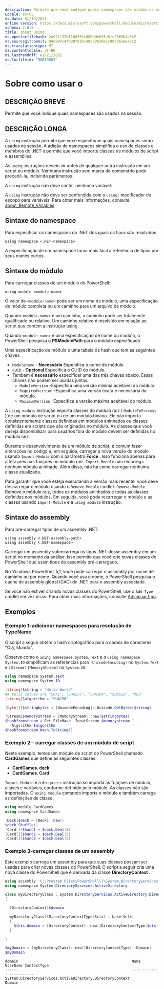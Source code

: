 ```yaml
---
description: Permite que você indique quais namespaces são usados na sessão.
Locale: en-US
ms.date: 01/19/2021
online version: https://docs.microsoft.com/powershell/module/microsoft.powershell.core/about/about_using?view=powershell-5.1&WT.mc_id=ps-gethelp
schema: 2.0.0
title: about_Using
ms.openlocfilehash: 2a02ff32b110d369c080dde695a8fc2369b1a5e2
ms.sourcegitcommit: 94d597c4fb38793bc49ca7610e2c9973b1e577c2
ms.translationtype: MT
ms.contentlocale: pt-BR
ms.lasthandoff: 01/21/2021
ms.locfileid: "98619883"
---
```

# <a name="about-using"></a>Sobre como usar o

## <a name="short-description"></a>DESCRIÇÃO BREVE
Permite que você indique quais namespaces são usados na sessão.

## <a name="long-description"></a>DESCRIÇÃO LONGA

A `using` instrução permite que você especifique quais namespaces serão usados na sessão. A adição de namespaces simplifica o uso de classes e membros do .NET e permite que você importe classes de módulos de script e assemblies.

As `using` instruções devem vir antes de qualquer outra instrução em um script ou módulo. Nenhuma instrução sem marca de comentário pode precedê-la, incluindo parâmetros.

A `using` instrução não deve conter nenhuma variável.

A `using` instrução não deve ser confundida com o `using:` modificador de escopo para variáveis. Para obter mais informações, consulte [about_Remote_Variables](about_Remote_Variables.md).

## <a name="namespace-syntax"></a>Sintaxe do namespace

Para especificar os namespaces do .NET dos quais os tipos são resolvidos:

```
using namespace <.NET-namespace>
```

A especificação de um namespace torna mais fácil a referência de tipos por seus nomes curtos.

## <a name="module-syntax"></a>Sintaxe do módulo

Para carregar classes de um módulo do PowerShell:

```
using module <module-name>
```

O valor de `<module-name>` pode ser um nome de módulo, uma especificação de módulo completa ou um caminho para um arquivo de módulo.

Quando `<module-name>` é um caminho, o caminho pode ser totalmente qualificado ou relativo. Um caminho relativo é resolvido em relação ao script que contém a instrução using.

Quando `<module-name>` é uma especificação de nome ou módulo, o PowerShell pesquisa o **PSModulePath** para o módulo especificado.

Uma especificação de módulo é uma tabela de hash que tem as seguintes chaves.

- `ModuleName` - **Necessário** Especifica o nome do módulo.
- `GUID` - **Opcional** Especifica o GUID do módulo.
- Também é **necessário** especificar uma das três chaves abaixo. Essas chaves não podem ser usadas juntas.
  - `ModuleVersion` -Especifica uma versão mínima aceitável do módulo.
  - `RequiredVersion` -Especifica uma versão exata e necessária do módulo.
  - `MaximumVersion` -Especifica a versão máxima aceitável do módulo.

A `using module` instrução importa classes do módulo raiz ( `ModuleToProcess` ) de um módulo de script ou de um módulo binário. Ele não importa consistentemente classes definidas em módulos aninhados ou classes definidas em scripts que são originados no módulo. As classes que você deseja disponibilizar para usuários fora do módulo devem ser definidas no módulo raiz.

Durante o desenvolvimento de um módulo de script, é comum fazer alterações no código e, em seguida, carregar a nova versão do módulo usando `Import-Module` com o parâmetro **Force** . Isso funciona apenas para alterações nas funções no módulo raiz. `Import-Module` não recarrega nenhum módulo aninhado. Além disso, não há como carregar nenhuma classe atualizada.

Para garantir que você esteja executando a versão mais recente, você deve descarregar o módulo usando o `Remove-Module` cmdlet. `Remove-Module` Remove o módulo raiz, todos os módulos aninhados e todas as classes definidas nos módulos. Em seguida, você pode recarregar o módulo e as classes usando `Import-Module` e a `using module` instrução.

## <a name="assembly-syntax"></a>Sintaxe do assembly

Para pré-carregar tipos de um assembly .NET:

```
using assembly <.NET-assembly-path>
using assembly <.NET-namespace>
```

Carregar um assembly sobrecarrega os tipos .NET desse assembly em um script no momento da análise. Isso permite que você crie novas classes do PowerShell que usam tipos do assembly pré-carregado.

No Windows PowerShell 5,1, você pode carregar o assembly por nome de caminho ou por nome. Quando você usa o nome, o PowerShell pesquisa o cache de assembly global (GAC) do .NET para o assembly associado.

Se você não estiver criando novas classes do PowerShell, use o `Add-Type` cmdlet em vez disso. Para obter mais informações, consulte [Adicionar tipo](xref:Microsoft.PowerShell.Utility.Add-Type).

## <a name="examples"></a>Exemplos

### <a name="example-1---add-namespaces-for-typename-resolution"></a>Exemplo 1-adicionar namespaces para resolução de TypeName

O script a seguir obtém o hash criptográfico para a cadeia de caracteres "Olá, Mundo".

Observe como o `using namespace System.Text` e o `using namespace System.IO` simplificam as referências para `[UnicodeEncoding]` no `System.Text` e `[Stream]` `[MemoryStream]` no `System.IO` .

```powershell
using namespace System.Text
using namespace System.IO

[string]$string = "Hello World"
## Valid values are "SHA1", "SHA256", "SHA384", "SHA512", "MD5"
[string]$algorithm = "SHA256"

[byte[]]$stringbytes = [UnicodeEncoding]::Unicode.GetBytes($string)

[Stream]$memorystream = [MemoryStream]::new($stringbytes)
$hashfromstream = Get-FileHash -InputStream $memorystream `
  -Algorithm $algorithm
$hashfromstream.Hash.ToString()
```

### <a name="example-2---load-classes-from-a-script-module"></a>Exemplo 2 – carregar classes de um módulo de script

Neste exemplo, temos um módulo de script do PowerShell chamado **CardGames** que define as seguintes classes:

- **CardGames. deck**
- **CardGames. Card**

`Import-Module` e a `#requires` instrução só importa as funções de módulo, aliases e variáveis, conforme definido pelo módulo. As classes não são importadas. O `using module` comando importa o módulo e também carrega as definições de classe.

```powershell
using module CardGames
using namespace CardGames

[Deck]$deck = [Deck]::new()
$deck.Shuffle()
[Card[]]$hand1 = $deck.Deal(5)
[Card[]]$hand2 = $deck.Deal(5)
[Card[]]$hand3 = $deck.Deal(5)
```

### <a name="example-3---load-classes-from-an-assembly"></a>Exemplo 3-carregar classes de um assembly

Este exemplo carrega um assembly para que suas classes possam ser usadas para criar novas classes do PowerShell. O script a seguir cria uma nova classe do PowerShell que é derivada da classe **DirectoryContext** .

```powershell
using assembly 'C:\Program Files\PowerShell\7\System.DirectoryServices.dll'
using namespace System.DirectoryServices.ActiveDirectory

class myDirectoryClass : System.DirectoryServices.ActiveDirectory.DirectoryContext
{

  [DirectoryContext]$domain

  myDirectoryClass([DirectoryContextType]$ctx) : base($ctx)
  {
    $this.domain = [DirectoryContext]::new([DirectoryContextType]$ctx)
  }

}

$myDomain = [myDirectoryClass]::new([DirectoryContextType]::Domain)
$myDomain
```

```Output
domain                                                    Name UserName ContextType
------                                                    ---- -------- -----------
System.DirectoryServices.ActiveDirectory.DirectoryContext                    Domain
```
